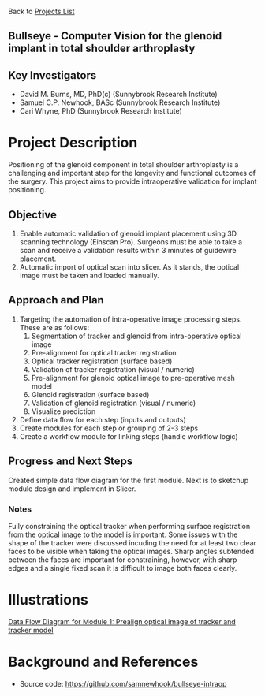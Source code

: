 Back to [Projects List](../../README.md#ProjectsList)

## Bullseye - Computer Vision for the glenoid implant in total shoulder arthroplasty

## Key Investigators
- David M. Burns, MD, PhD(c) (Sunnybrook Research Institute)
- Samuel C.P. Newhook, BASc (Sunnybrook Research Institute)
- Cari Whyne, PhD (Sunnybrook Research Institute)

# Project Description
Positioning of the glenoid component in total shoulder arthroplasty is a challenging and important step for the longevity and functional outcomes of the surgery. This project aims to provide intraoperative validation for implant positioning.

## Objective
1. Enable automatic validation of glenoid implant placement using 3D scanning technology (Einscan Pro). Surgeons must be able to take a scan and receive a validation results within 3 minutes of guidewire placement.
2. Automatic import of optical scan into slicer. As it stands, the optical image must be taken and loaded manually.

## Approach and Plan

1. Targeting the automation of intra-operative image processing steps. These are as follows:
    1. Segmentation of tracker and glenoid from intra-operative optical image
    2. Pre-alignment for optical tracker registration
    3. Optical tracker registration (surface based)
    4. Validation of tracker registration (visual / numeric)
    5. Pre-alignment for glenoid optical image to pre-operative mesh model
    6. Glenoid registration (surface based)
    7. Validation of glenoid registration (visual / numeric)
    8. Visualize prediction
2. Define data flow for each step (inputs and outputs)
3. Create modules for each step or grouping of 2-3 steps
4. Create a workflow module for linking steps (handle workflow logic)

## Progress and Next Steps

<!--Describe progress and next steps in a few bullet points as you are making progress.-->
Created simple data flow diagram for the first module. Next is to sketchup module design and implement in Slicer.

### Notes
Fully constraining the optical tracker when performing surface registration from the optical image to the model is important. Some issues with the shape of the tracker were discussed incuding the need for at least two clear faces to be visible when taking the optical images. Sharp angles subtended between the faces are important for constraining, however, with sharp edges and a single fixed scan it is difficult to image both faces clearly.

# Illustrations

<!--Add pictures and links to videos that demonstrate what has been accomplished.-->

<!--![Description of picture](Example2.jpg)-->
[Data Flow Diagram for Module 1: Prealign optical image of tracker and tracker model](Bullseye_Data_Flow_Module_1.png)
<!--![Some more images](Example2.jpg)-->

# Background and References

<!--Use this space for information that may help people better understand your project, like links to papers, source code, or data.-->

- Source code: https://github.com/samnewhook/bullseye-intraop
